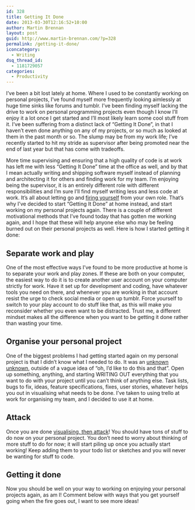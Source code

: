 ```yaml
---
id: 328
title: Getting It Done
date: 2013-03-30T12:16:52+10:00
author: Martin Brennan
layout: post
guid: http://www.martin-brennan.com/?p=328
permalink: /getting-it-done/
iconcategory:
  - Writing
dsq_thread_id:
  - 1181729057
categories:
  - Productivity
---
```

I’ve been a bit lost lately at home. Where I used to be constantly working on personal projects, I’ve found myself more frequently looking aimlessly at huge time sinks like forums and tumblr. I’ve been finding myself lacking the drive to work on personal programming projects even though I know I’ll enjoy it a lot once I get started and I’ll most likely learn some cool stuff from it. I’ve been suffering from a distinct lack of “Getting It Done”, in that I haven’t even done anything on any of my projects, or so much as looked at them in the past month or so. The slump may be from my work life; I’ve recently started to hit my stride as supervisor after being promoted near the end of last year but that has come with tradeoffs.<!--more-->

More time supervising and ensuring that a high quality of code is at work has left me with less “Getting It Done” time at the office as well, and by that I mean actually writing and shipping software myself instead of planning and architecting it for others and finding work for my team. I’m enjoying being the supervisor, it is an entirely different role with different responsibilities and I’m sure I’ll find myself writing less and less code at work. It’s all about letting go and [firing yourself](http://techcrunch.com/2012/08/28/first-fire-thyself/) from your own role. That’s why I’ve decided to start “Getting It Done” at home instead, and start working on my personal projects again. There is a couple of different motivational methods that I’ve found today that has gotten me working again, and I hope that these will help anyone else who may be feeling burned out on their personal projects as well. Here is how I started getting it done:

## Separate work and play

One of the most effective ways I’ve found to be more productive at home is to separate your work and play zones. If these are both on your computer, the easiest way to do it is to create another user account on your computer strictly for work. Have it set up for development and coding, have whatever tools you need on there, and whenever you are working in that account resist the urge to check social media or open up tumblr. Force yourself to switch to your play account to do stuff like that, as this will make you reconsider whether you even want to be distracted. Trust me, a different mindset makes all the difference when you want to be getting it done rather than wasting your time.

## Organise your personal project

One of the biggest problems I had getting started again on my personal project is that I didn’t know what I needed to do. It was an [unknown unknown](http://en.wikipedia.org/wiki/There_are_known_knowns), outside of a vague idea of “oh, I’d like to do this and that”. Open up something, anything, and starting WRITING OUT everything that you want to do with your project until you can’t think of anything else. Task lists, bugs to fix, ideas, feature specifications, fixes, user stories, whatever helps you out in visualising what needs to be done. I’ve taken to using trello at work for organising my team, and I decided to use it at home.

## Attack

Once you are done [visualising, then attack](https://www.youtube.com/watch?v=zgdEONTLqx8)! You should have tons of stuff to do now on your personal project. You don’t need to worry about thinking of more stuff to do for now; it will start piling up once you actually start working! Keep adding them to your todo list or sketches and you will never be wanting for stuff to code.

## Getting it done

Now you should be well on your way to working on enjoying your personal projects again, as am I! Comment below with ways that you get yourself going when the fire goes out, I want to see more ideas!

